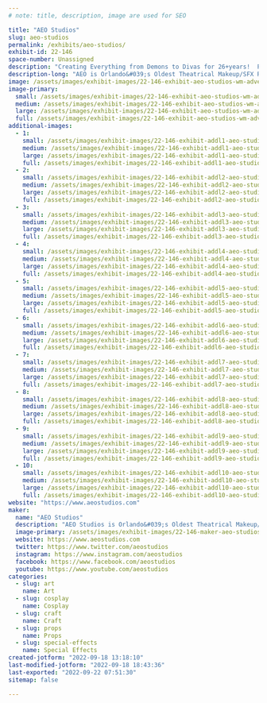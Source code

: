 ```yaml
---
# note: title, description, image are used for SEO

title: "AEO Studios"
slug: aeo-studios
permalink: /exhibits/aeo-studios/
exhibit-id: 22-146
space-number: Unassigned
description: "Creating Everything from Demons to Divas for 26+years!  Props, SFX, Prosthetics, Horror Art & More!"
description-long: "AEO is Orlando&#039;s Oldest Theatrical Makeup/SFX Retailer & Production Center.  We specialize in custom-made props & Horror Art for Film, Theatre, Cosplay, Collectors & More.  We also stock many kinds of Theatrical Makeup to help with your character creations, as well as host workshops throughout the year on SFX Makeup, Mold-Making, Prop Fabrication & more.  Stop by & see what we can create for You."
image: /assets/images/exhibit-images/22-146-exhibit-aeo-studios-wm-advert-web-2022-large.jpg
image-primary: 
  small: /assets/images/exhibit-images/22-146-exhibit-aeo-studios-wm-advert-web-2022-small.jpg
  medium: /assets/images/exhibit-images/22-146-exhibit-aeo-studios-wm-advert-web-2022-medium.jpg
  large: /assets/images/exhibit-images/22-146-exhibit-aeo-studios-wm-advert-web-2022-large.jpg
  full: /assets/images/exhibit-images/22-146-exhibit-aeo-studios-wm-advert-web-2022-full.jpg
additional-images: 
  - 1:
    small: /assets/images/exhibit-images/22-146-exhibit-addl1-aeo-studios-faerie-ears-app-1-small.jpg
    medium: /assets/images/exhibit-images/22-146-exhibit-addl1-aeo-studios-faerie-ears-app-1-medium.jpg
    large: /assets/images/exhibit-images/22-146-exhibit-addl1-aeo-studios-faerie-ears-app-1-large.jpg
    full: /assets/images/exhibit-images/22-146-exhibit-addl1-aeo-studios-faerie-ears-app-1-full.jpg
  - 2:
    small: /assets/images/exhibit-images/22-146-exhibit-addl2-aeo-studios-garcia-hand-cast-1-small.jpg
    medium: /assets/images/exhibit-images/22-146-exhibit-addl2-aeo-studios-garcia-hand-cast-1-medium.jpg
    large: /assets/images/exhibit-images/22-146-exhibit-addl2-aeo-studios-garcia-hand-cast-1-large.jpg
    full: /assets/images/exhibit-images/22-146-exhibit-addl2-aeo-studios-garcia-hand-cast-1-full.jpg
  - 3:
    small: /assets/images/exhibit-images/22-146-exhibit-addl3-aeo-studios-percy-audreys-small.jpg
    medium: /assets/images/exhibit-images/22-146-exhibit-addl3-aeo-studios-percy-audreys-medium.jpg
    large: /assets/images/exhibit-images/22-146-exhibit-addl3-aeo-studios-percy-audreys-large.jpg
    full: /assets/images/exhibit-images/22-146-exhibit-addl3-aeo-studios-percy-audreys-full.jpg
  - 4:
    small: /assets/images/exhibit-images/22-146-exhibit-addl4-aeo-studios-pot-pies-w-snow-11-20-small.jpg
    medium: /assets/images/exhibit-images/22-146-exhibit-addl4-aeo-studios-pot-pies-w-snow-11-20-medium.jpg
    large: /assets/images/exhibit-images/22-146-exhibit-addl4-aeo-studios-pot-pies-w-snow-11-20-large.jpg
    full: /assets/images/exhibit-images/22-146-exhibit-addl4-aeo-studios-pot-pies-w-snow-11-20-full.jpg
  - 5:
    small: /assets/images/exhibit-images/22-146-exhibit-addl5-aeo-studios-rameses-maia-feb-16-small.jpg
    medium: /assets/images/exhibit-images/22-146-exhibit-addl5-aeo-studios-rameses-maia-feb-16-medium.jpg
    large: /assets/images/exhibit-images/22-146-exhibit-addl5-aeo-studios-rameses-maia-feb-16-large.jpg
    full: /assets/images/exhibit-images/22-146-exhibit-addl5-aeo-studios-rameses-maia-feb-16-full.jpg
  - 6:
    small: /assets/images/exhibit-images/22-146-exhibit-addl6-aeo-studios-sd-molds-casts-small.jpg
    medium: /assets/images/exhibit-images/22-146-exhibit-addl6-aeo-studios-sd-molds-casts-medium.jpg
    large: /assets/images/exhibit-images/22-146-exhibit-addl6-aeo-studios-sd-molds-casts-large.jpg
    full: /assets/images/exhibit-images/22-146-exhibit-addl6-aeo-studios-sd-molds-casts-full.jpg
  - 7:
    small: /assets/images/exhibit-images/22-146-exhibit-addl7-aeo-studios-sarah-bust-2-small.jpg
    medium: /assets/images/exhibit-images/22-146-exhibit-addl7-aeo-studios-sarah-bust-2-medium.jpg
    large: /assets/images/exhibit-images/22-146-exhibit-addl7-aeo-studios-sarah-bust-2-large.jpg
    full: /assets/images/exhibit-images/22-146-exhibit-addl7-aeo-studios-sarah-bust-2-full.jpg
  - 8:
    small: /assets/images/exhibit-images/22-146-exhibit-addl8-aeo-studios-class-flyer-front-crop-web-small.jpg
    medium: /assets/images/exhibit-images/22-146-exhibit-addl8-aeo-studios-class-flyer-front-crop-web-medium.jpg
    large: /assets/images/exhibit-images/22-146-exhibit-addl8-aeo-studios-class-flyer-front-crop-web-large.jpg
    full: /assets/images/exhibit-images/22-146-exhibit-addl8-aeo-studios-class-flyer-front-crop-web-full.jpg
  - 9:
    small: /assets/images/exhibit-images/22-146-exhibit-addl9-aeo-studios-headlights-small.jpg
    medium: /assets/images/exhibit-images/22-146-exhibit-addl9-aeo-studios-headlights-medium.jpg
    large: /assets/images/exhibit-images/22-146-exhibit-addl9-aeo-studios-headlights-large.jpg
    full: /assets/images/exhibit-images/22-146-exhibit-addl9-aeo-studios-headlights-full.jpg
  - 10:
    small: /assets/images/exhibit-images/22-146-exhibit-addl10-aeo-studios-nightqueen-bust-may11-small.jpg
    medium: /assets/images/exhibit-images/22-146-exhibit-addl10-aeo-studios-nightqueen-bust-may11-medium.jpg
    large: /assets/images/exhibit-images/22-146-exhibit-addl10-aeo-studios-nightqueen-bust-may11-large.jpg
    full: /assets/images/exhibit-images/22-146-exhibit-addl10-aeo-studios-nightqueen-bust-may11-full.jpg
website: "https://www.aeostudios.com"
maker: 
  name: "AEO Studios"
  description: "AEO Studios is Orlando&#039;s Oldest Theatrical Makeup/SFX Retailer & Production Studio.  We specialize in fabricating all types of custom props & accessories for Film, Stage, Cosplayers, etc.  We also host workshops throughout the year on SFX, Mold-making, Prosthetic Fabrication & more.  Our studio is located in E Orlando, where we have been creating Everything from Demons to Divas for 26+ years."
  image-primary: /assets/images/exhibit-images/22-146-maker-aeo-studios-aeo-logo-demon-new21-color-medium.jpg
  website: https://www.aeostudios.com
  twitter: https://www.twitter.com/aeostudios
  instagram: https://www.instagram.com/aeostudios
  facebook: https://www.facebook.com/aeostudios
  youtube: https://www.youtube.com/aeostudios
categories: 
  - slug: art
    name: Art
  - slug: cosplay
    name: Cosplay
  - slug: craft
    name: Craft
  - slug: props
    name: Props
  - slug: special-effects
    name: Special Effects
created-jotform: "2022-09-18 13:18:10"
last-modified-jotform: "2022-09-18 18:43:36"
last-exported: "2022-09-22 07:51:30"
sitemap: false

---
```

